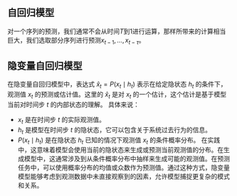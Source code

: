 ## 自回归模型
对一个序列的预测，我们通常不会从时间$T$到$1$进行运算，那样所带来的计算相当巨大，我们选取部分序列进行预测$x_{t-1}, \ldots, x_{t-\tau}$。

## 隐变量自回归模型
在隐变量自回归模型中，表达式 $\hat{x}_t = P(x_t \mid h_{t})$ 表示在给定隐状态 $h_t$ 的条件下，观测值 $x_t$ 的预测或估计值。这里的 $\hat{x}_t$ 是对 $x_t$ 的一个估计，这个估计是基于模型当前对时间步 $t$ 的内部状态的理解。
具体来说：
- $x_t$ 是在时间步 $t$ 的实际观测值。
- $h_t$ 是模型在时间步 $t$ 的隐状态，它可以包含关于系统过去行为的信息。
- $P(x_t \mid h_{t})$ 是在隐状态 $h_t$ 已知的情况下观测值 $x_t$ 的条件概率分布。
在实践中，这意味着模型会使用当前的隐状态来生成或预测当前观测值的分布。在生成模型中，这通常涉及到从条件概率分布中抽样来生成可能的观测值。在预测任务中，可以使用概率分布的均值或众数作为预测值。通过这种方式，隐变量模型能够考虑到观测数据中未直接观察到的因素，允许模型捕捉更复杂的模式和关系。